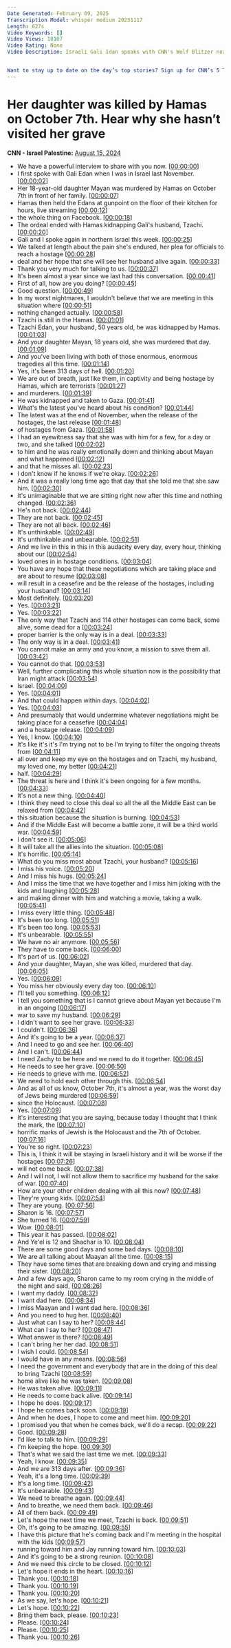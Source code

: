 ```yaml
---
Date Generated: February 09, 2025
Transcription Model: whisper medium 20231117
Length: 627s
Video Keywords: []
Video Views: 18107
Video Rating: None
Video Description: Israeli Gali Idan speaks with CNN's Wolf Blitzer nearly a year after her daughter was killed by Hamas and her husband was taken hostage, and he remains in Gaza. #CNN #news 


Want to stay up to date on the day’s top stories? Sign up for CNN’s 5 Things newsletter, and we’ll give you the 5 biggest stories you need to know, videos people are watching, and more! Sign up here: https://www.cnn.com/newsletters/5-things?source=nl-acq_social_youtubedesc&utm_source=nl-acq_social_youtubedesc
---
```


# Her daughter was killed by Hamas on October 7th. Hear why she hasn’t visited her grave
**CNN - Israel Palestine:** [August 15, 2024](https://www.youtube.com/watch?v=VBgdGMsrY_Y)
*  We have a powerful interview to share with you now. [[00:00:00](https://www.youtube.com/watch?v=VBgdGMsrY_Y&t=0.0s)]
*  I first spoke with Gali Edan when I was in Israel last November. [[00:00:02](https://www.youtube.com/watch?v=VBgdGMsrY_Y&t=2.64s)]
*  Her 18-year-old daughter Mayan was murdered by Hamas on October 7th in front of her family. [[00:00:07](https://www.youtube.com/watch?v=VBgdGMsrY_Y&t=7.0s)]
*  Hamas then held the Edans at gunpoint on the floor of their kitchen for hours, live streaming [[00:00:12](https://www.youtube.com/watch?v=VBgdGMsrY_Y&t=12.76s)]
*  the whole thing on Facebook. [[00:00:18](https://www.youtube.com/watch?v=VBgdGMsrY_Y&t=18.64s)]
*  The ordeal ended with Hamas kidnapping Gali's husband, Tzachi. [[00:00:20](https://www.youtube.com/watch?v=VBgdGMsrY_Y&t=20.82s)]
*  Gali and I spoke again in northern Israel this week. [[00:00:25](https://www.youtube.com/watch?v=VBgdGMsrY_Y&t=25.080000000000002s)]
*  We talked at length about the pain she's endured, her plea for officials to reach a hostage [[00:00:28](https://www.youtube.com/watch?v=VBgdGMsrY_Y&t=28.4s)]
*  deal and her hope that she will see her husband alive again. [[00:00:33](https://www.youtube.com/watch?v=VBgdGMsrY_Y&t=33.12s)]
*  Thank you very much for talking to us. [[00:00:37](https://www.youtube.com/watch?v=VBgdGMsrY_Y&t=37.76s)]
*  It's been almost a year since we last had this conversation. [[00:00:41](https://www.youtube.com/watch?v=VBgdGMsrY_Y&t=41.44s)]
*  First of all, how are you doing? [[00:00:45](https://www.youtube.com/watch?v=VBgdGMsrY_Y&t=45.64s)]
*  Good question. [[00:00:49](https://www.youtube.com/watch?v=VBgdGMsrY_Y&t=49.239999999999995s)]
*  In my worst nightmares, I wouldn't believe that we are meeting in this situation where [[00:00:51](https://www.youtube.com/watch?v=VBgdGMsrY_Y&t=51.64s)]
*  nothing changed actually. [[00:00:58](https://www.youtube.com/watch?v=VBgdGMsrY_Y&t=58.88s)]
*  Tzachi is still in the Hamas. [[00:01:01](https://www.youtube.com/watch?v=VBgdGMsrY_Y&t=61.44s)]
*  Tzachi Edan, your husband, 50 years old, he was kidnapped by Hamas. [[00:01:03](https://www.youtube.com/watch?v=VBgdGMsrY_Y&t=63.88s)]
*  And your daughter Mayan, 18 years old, she was murdered that day. [[00:01:09](https://www.youtube.com/watch?v=VBgdGMsrY_Y&t=69.68s)]
*  And you've been living with both of those enormous, enormous tragedies all this time. [[00:01:14](https://www.youtube.com/watch?v=VBgdGMsrY_Y&t=74.2s)]
*  Yes, it's been 313 days of hell. [[00:01:20](https://www.youtube.com/watch?v=VBgdGMsrY_Y&t=80.68s)]
*  We are out of breath, just like them, in captivity and being hostage by Hamas, which are terrorists [[00:01:27](https://www.youtube.com/watch?v=VBgdGMsrY_Y&t=87.68s)]
*  and murderers. [[00:01:39](https://www.youtube.com/watch?v=VBgdGMsrY_Y&t=99.96000000000001s)]
*  He was kidnapped and taken to Gaza. [[00:01:41](https://www.youtube.com/watch?v=VBgdGMsrY_Y&t=101.5s)]
*  What's the latest you've heard about his condition? [[00:01:44](https://www.youtube.com/watch?v=VBgdGMsrY_Y&t=104.56s)]
*  The latest was at the end of November, when the release of the hostages, the last release [[00:01:48](https://www.youtube.com/watch?v=VBgdGMsrY_Y&t=108.24s)]
*  of hostages from Gaza. [[00:01:58](https://www.youtube.com/watch?v=VBgdGMsrY_Y&t=118.39999999999999s)]
*  I had an eyewitness say that she was with him for a few, for a day or two, and she talked [[00:02:02](https://www.youtube.com/watch?v=VBgdGMsrY_Y&t=122.28s)]
*  to him and he was really emotionally down and thinking about Mayan and what happened [[00:02:12](https://www.youtube.com/watch?v=VBgdGMsrY_Y&t=132.48s)]
*  and that he misses all. [[00:02:23](https://www.youtube.com/watch?v=VBgdGMsrY_Y&t=143.44s)]
*  I don't know if he knows if we're okay. [[00:02:26](https://www.youtube.com/watch?v=VBgdGMsrY_Y&t=146.32s)]
*  And it was a really long time ago that day that she told me that she saw him. [[00:02:30](https://www.youtube.com/watch?v=VBgdGMsrY_Y&t=150.16s)]
*  It's unimaginable that we are sitting right now after this time and nothing changed. [[00:02:36](https://www.youtube.com/watch?v=VBgdGMsrY_Y&t=156.64s)]
*  He's not back. [[00:02:44](https://www.youtube.com/watch?v=VBgdGMsrY_Y&t=164.55999999999997s)]
*  They are not back. [[00:02:45](https://www.youtube.com/watch?v=VBgdGMsrY_Y&t=165.55999999999997s)]
*  They are not all back. [[00:02:46](https://www.youtube.com/watch?v=VBgdGMsrY_Y&t=166.55999999999997s)]
*  It's unthinkable. [[00:02:49](https://www.youtube.com/watch?v=VBgdGMsrY_Y&t=169.44s)]
*  It's unthinkable and unbearable. [[00:02:51](https://www.youtube.com/watch?v=VBgdGMsrY_Y&t=171.92s)]
*  And we live in this in this in this audacity every day, every hour, thinking about our [[00:02:54](https://www.youtube.com/watch?v=VBgdGMsrY_Y&t=174.08s)]
*  loved ones in in hostage conditions. [[00:03:04](https://www.youtube.com/watch?v=VBgdGMsrY_Y&t=184.32000000000002s)]
*  You have any hope that these negotiations which are taking place and are about to resume [[00:03:08](https://www.youtube.com/watch?v=VBgdGMsrY_Y&t=188.72000000000003s)]
*  will result in a ceasefire and be the release of the hostages, including your husband? [[00:03:14](https://www.youtube.com/watch?v=VBgdGMsrY_Y&t=194.12s)]
*  Most definitely. [[00:03:20](https://www.youtube.com/watch?v=VBgdGMsrY_Y&t=200.64000000000001s)]
*  Yes. [[00:03:21](https://www.youtube.com/watch?v=VBgdGMsrY_Y&t=201.64000000000001s)]
*  Yes. [[00:03:22](https://www.youtube.com/watch?v=VBgdGMsrY_Y&t=202.64000000000001s)]
*  The only way that Tzachi and 114 other hostages can come back, some alive, some dead for a [[00:03:24](https://www.youtube.com/watch?v=VBgdGMsrY_Y&t=204.2s)]
*  proper barrier is the only way is in a deal. [[00:03:33](https://www.youtube.com/watch?v=VBgdGMsrY_Y&t=213.07999999999998s)]
*  The only way is in a deal. [[00:03:41](https://www.youtube.com/watch?v=VBgdGMsrY_Y&t=221.2s)]
*  You cannot make an army and you know, a mission to save them all. [[00:03:42](https://www.youtube.com/watch?v=VBgdGMsrY_Y&t=222.32s)]
*  You cannot do that. [[00:03:53](https://www.youtube.com/watch?v=VBgdGMsrY_Y&t=233.22s)]
*  Well, further complicating this whole situation now is the possibility that Iran might attack [[00:03:54](https://www.youtube.com/watch?v=VBgdGMsrY_Y&t=234.5s)]
*  Israel. [[00:04:00](https://www.youtube.com/watch?v=VBgdGMsrY_Y&t=240.14s)]
*  Yes. [[00:04:01](https://www.youtube.com/watch?v=VBgdGMsrY_Y&t=241.14s)]
*  And that could happen within days. [[00:04:02](https://www.youtube.com/watch?v=VBgdGMsrY_Y&t=242.14s)]
*  Yes. [[00:04:03](https://www.youtube.com/watch?v=VBgdGMsrY_Y&t=243.14s)]
*  And presumably that would undermine whatever negotiations might be taking place for a ceasefire [[00:04:04](https://www.youtube.com/watch?v=VBgdGMsrY_Y&t=244.14s)]
*  and a hostage release. [[00:04:09](https://www.youtube.com/watch?v=VBgdGMsrY_Y&t=249.1s)]
*  Yes, I know. [[00:04:10](https://www.youtube.com/watch?v=VBgdGMsrY_Y&t=250.38s)]
*  It's like it's it's I'm trying not to be I'm trying to filter the ongoing threats from [[00:04:11](https://www.youtube.com/watch?v=VBgdGMsrY_Y&t=251.9s)]
*  all over and keep my eye on the hostages and on Tzachi, my husband, my loved one, my better [[00:04:21](https://www.youtube.com/watch?v=VBgdGMsrY_Y&t=261.28s)]
*  half. [[00:04:29](https://www.youtube.com/watch?v=VBgdGMsrY_Y&t=269.4s)]
*  The threat is here and I think it's been ongoing for a few months. [[00:04:33](https://www.youtube.com/watch?v=VBgdGMsrY_Y&t=273.4s)]
*  It's not a new thing. [[00:04:40](https://www.youtube.com/watch?v=VBgdGMsrY_Y&t=280.46s)]
*  I think they need to close this deal so all the all the Middle East can be relaxed from [[00:04:42](https://www.youtube.com/watch?v=VBgdGMsrY_Y&t=282.68s)]
*  this situation because the situation is burning. [[00:04:53](https://www.youtube.com/watch?v=VBgdGMsrY_Y&t=293.28000000000003s)]
*  And if the Middle East will become a battle zone, it will be a third world war. [[00:04:59](https://www.youtube.com/watch?v=VBgdGMsrY_Y&t=299.0s)]
*  I don't see it. [[00:05:06](https://www.youtube.com/watch?v=VBgdGMsrY_Y&t=306.22s)]
*  It will take all the allies into the situation. [[00:05:08](https://www.youtube.com/watch?v=VBgdGMsrY_Y&t=308.62s)]
*  It's horrific. [[00:05:14](https://www.youtube.com/watch?v=VBgdGMsrY_Y&t=314.46000000000004s)]
*  What do you miss most about Tzachi, your husband? [[00:05:16](https://www.youtube.com/watch?v=VBgdGMsrY_Y&t=316.5s)]
*  I miss his voice. [[00:05:20](https://www.youtube.com/watch?v=VBgdGMsrY_Y&t=320.5s)]
*  And I miss his hugs. [[00:05:24](https://www.youtube.com/watch?v=VBgdGMsrY_Y&t=324.66s)]
*  And I miss the time that we have together and I miss him joking with the kids and laughing [[00:05:28](https://www.youtube.com/watch?v=VBgdGMsrY_Y&t=328.84s)]
*  and making dinner with him and watching a movie, taking a walk. [[00:05:41](https://www.youtube.com/watch?v=VBgdGMsrY_Y&t=341.08s)]
*  I miss every little thing. [[00:05:48](https://www.youtube.com/watch?v=VBgdGMsrY_Y&t=348.44s)]
*  It's been too long. [[00:05:51](https://www.youtube.com/watch?v=VBgdGMsrY_Y&t=351.17999999999995s)]
*  It's been too long. [[00:05:53](https://www.youtube.com/watch?v=VBgdGMsrY_Y&t=353.08s)]
*  It's unbearable. [[00:05:55](https://www.youtube.com/watch?v=VBgdGMsrY_Y&t=355.21999999999997s)]
*  We have no air anymore. [[00:05:56](https://www.youtube.com/watch?v=VBgdGMsrY_Y&t=356.84s)]
*  They have to come back. [[00:06:00](https://www.youtube.com/watch?v=VBgdGMsrY_Y&t=360.03999999999996s)]
*  It's part of us. [[00:06:02](https://www.youtube.com/watch?v=VBgdGMsrY_Y&t=362.47999999999996s)]
*  And your daughter, Mayan, she was killed, murdered that day. [[00:06:05](https://www.youtube.com/watch?v=VBgdGMsrY_Y&t=365.41999999999996s)]
*  Yes. [[00:06:09](https://www.youtube.com/watch?v=VBgdGMsrY_Y&t=369.44s)]
*  You miss her obviously every day too. [[00:06:10](https://www.youtube.com/watch?v=VBgdGMsrY_Y&t=370.44s)]
*  I'll tell you something. [[00:06:12](https://www.youtube.com/watch?v=VBgdGMsrY_Y&t=372.96s)]
*  I tell you something that is I cannot grieve about Mayan yet because I'm in an ongoing [[00:06:17](https://www.youtube.com/watch?v=VBgdGMsrY_Y&t=377.86s)]
*  war to save my husband. [[00:06:29](https://www.youtube.com/watch?v=VBgdGMsrY_Y&t=389.3s)]
*  I didn't want to see her grave. [[00:06:33](https://www.youtube.com/watch?v=VBgdGMsrY_Y&t=393.1s)]
*  I couldn't. [[00:06:36](https://www.youtube.com/watch?v=VBgdGMsrY_Y&t=396.42s)]
*  And it's going to be a year. [[00:06:37](https://www.youtube.com/watch?v=VBgdGMsrY_Y&t=397.42s)]
*  And I need to go and see her. [[00:06:40](https://www.youtube.com/watch?v=VBgdGMsrY_Y&t=400.1s)]
*  And I can't. [[00:06:44](https://www.youtube.com/watch?v=VBgdGMsrY_Y&t=404.02000000000004s)]
*  I need Zachy to be here and we need to do it together. [[00:06:45](https://www.youtube.com/watch?v=VBgdGMsrY_Y&t=405.22s)]
*  He needs to see her grave. [[00:06:50](https://www.youtube.com/watch?v=VBgdGMsrY_Y&t=410.1s)]
*  He needs to grieve with me. [[00:06:52](https://www.youtube.com/watch?v=VBgdGMsrY_Y&t=412.18s)]
*  We need to hold each other through this. [[00:06:54](https://www.youtube.com/watch?v=VBgdGMsrY_Y&t=414.58s)]
*  And as all of us know, October 7th, it's almost a year, was the worst day of Jews being murdered [[00:06:59](https://www.youtube.com/watch?v=VBgdGMsrY_Y&t=419.94s)]
*  since the Holocaust. [[00:07:08](https://www.youtube.com/watch?v=VBgdGMsrY_Y&t=428.34000000000003s)]
*  Yes. [[00:07:09](https://www.youtube.com/watch?v=VBgdGMsrY_Y&t=429.66s)]
*  It's interesting that you are saying, because today I thought that I think the mark, the [[00:07:10](https://www.youtube.com/watch?v=VBgdGMsrY_Y&t=430.66s)]
*  horrific marks of Jewish is the Holocaust and the 7th of October. [[00:07:16](https://www.youtube.com/watch?v=VBgdGMsrY_Y&t=436.98s)]
*  You're so right. [[00:07:23](https://www.youtube.com/watch?v=VBgdGMsrY_Y&t=443.86s)]
*  This is, I think it will be staying in Israeli history and it will be worse if the hostages [[00:07:26](https://www.youtube.com/watch?v=VBgdGMsrY_Y&t=446.70000000000005s)]
*  will not come back. [[00:07:38](https://www.youtube.com/watch?v=VBgdGMsrY_Y&t=458.58000000000004s)]
*  And I will not, I will not allow them to sacrifice my husband for the sake of war. [[00:07:40](https://www.youtube.com/watch?v=VBgdGMsrY_Y&t=460.46000000000004s)]
*  How are your other children dealing with all this now? [[00:07:48](https://www.youtube.com/watch?v=VBgdGMsrY_Y&t=468.42s)]
*  They're young kids. [[00:07:54](https://www.youtube.com/watch?v=VBgdGMsrY_Y&t=474.42s)]
*  They are young. [[00:07:56](https://www.youtube.com/watch?v=VBgdGMsrY_Y&t=476.42s)]
*  Sharon is 16. [[00:07:57](https://www.youtube.com/watch?v=VBgdGMsrY_Y&t=477.42s)]
*  She turned 16. [[00:07:59](https://www.youtube.com/watch?v=VBgdGMsrY_Y&t=479.3s)]
*  Wow. [[00:08:01](https://www.youtube.com/watch?v=VBgdGMsrY_Y&t=481.42s)]
*  This year it has passed. [[00:08:02](https://www.youtube.com/watch?v=VBgdGMsrY_Y&t=482.42s)]
*  And Ye'el is 12 and Shachar is 10. [[00:08:04](https://www.youtube.com/watch?v=VBgdGMsrY_Y&t=484.94s)]
*  There are some good days and some bad days. [[00:08:10](https://www.youtube.com/watch?v=VBgdGMsrY_Y&t=490.42s)]
*  We are all talking about Maayan all the time. [[00:08:15](https://www.youtube.com/watch?v=VBgdGMsrY_Y&t=495.42s)]
*  They have some times that are breaking down and crying and missing their sister. [[00:08:20](https://www.youtube.com/watch?v=VBgdGMsrY_Y&t=500.42s)]
*  And a few days ago, Sharon came to my room crying in the middle of the night and said, [[00:08:26](https://www.youtube.com/watch?v=VBgdGMsrY_Y&t=506.42s)]
*  I want my daddy. [[00:08:32](https://www.youtube.com/watch?v=VBgdGMsrY_Y&t=512.4200000000001s)]
*  I want dad here. [[00:08:34](https://www.youtube.com/watch?v=VBgdGMsrY_Y&t=514.4200000000001s)]
*  I miss Maayan and I want dad here. [[00:08:36](https://www.youtube.com/watch?v=VBgdGMsrY_Y&t=516.4200000000001s)]
*  And you need to hug her. [[00:08:40](https://www.youtube.com/watch?v=VBgdGMsrY_Y&t=520.42s)]
*  Just what can I say to her? [[00:08:44](https://www.youtube.com/watch?v=VBgdGMsrY_Y&t=524.42s)]
*  What can I say to her? [[00:08:47](https://www.youtube.com/watch?v=VBgdGMsrY_Y&t=527.42s)]
*  What answer is there? [[00:08:49](https://www.youtube.com/watch?v=VBgdGMsrY_Y&t=529.42s)]
*  I can't bring her her dad. [[00:08:51](https://www.youtube.com/watch?v=VBgdGMsrY_Y&t=531.42s)]
*  I wish I could. [[00:08:54](https://www.youtube.com/watch?v=VBgdGMsrY_Y&t=534.42s)]
*  I would have in any means. [[00:08:56](https://www.youtube.com/watch?v=VBgdGMsrY_Y&t=536.42s)]
*  I need the government and everybody that are in the doing of this deal to bring Tzachi [[00:08:59](https://www.youtube.com/watch?v=VBgdGMsrY_Y&t=539.42s)]
*  home alive like he was taken. [[00:09:08](https://www.youtube.com/watch?v=VBgdGMsrY_Y&t=548.42s)]
*  He was taken alive. [[00:09:11](https://www.youtube.com/watch?v=VBgdGMsrY_Y&t=551.42s)]
*  He needs to come back alive. [[00:09:14](https://www.youtube.com/watch?v=VBgdGMsrY_Y&t=554.42s)]
*  I hope he does. [[00:09:17](https://www.youtube.com/watch?v=VBgdGMsrY_Y&t=557.42s)]
*  I hope he comes back soon. [[00:09:19](https://www.youtube.com/watch?v=VBgdGMsrY_Y&t=559.42s)]
*  And when he does, I hope to come and meet him. [[00:09:20](https://www.youtube.com/watch?v=VBgdGMsrY_Y&t=560.42s)]
*  I promised you that when he comes back, we'll do a recap. [[00:09:22](https://www.youtube.com/watch?v=VBgdGMsrY_Y&t=562.42s)]
*  Good. [[00:09:28](https://www.youtube.com/watch?v=VBgdGMsrY_Y&t=568.42s)]
*  I'd like to talk to him. [[00:09:29](https://www.youtube.com/watch?v=VBgdGMsrY_Y&t=569.42s)]
*  I'm keeping the hope. [[00:09:30](https://www.youtube.com/watch?v=VBgdGMsrY_Y&t=570.42s)]
*  That's what we said the last time we met. [[00:09:33](https://www.youtube.com/watch?v=VBgdGMsrY_Y&t=573.42s)]
*  Yeah, I know. [[00:09:35](https://www.youtube.com/watch?v=VBgdGMsrY_Y&t=575.42s)]
*  And we are 313 days after. [[00:09:36](https://www.youtube.com/watch?v=VBgdGMsrY_Y&t=576.42s)]
*  Yeah, it's a long time. [[00:09:39](https://www.youtube.com/watch?v=VBgdGMsrY_Y&t=579.42s)]
*  It's a long time. [[00:09:42](https://www.youtube.com/watch?v=VBgdGMsrY_Y&t=582.42s)]
*  It's unbearable. [[00:09:43](https://www.youtube.com/watch?v=VBgdGMsrY_Y&t=583.42s)]
*  We need to breathe again. [[00:09:44](https://www.youtube.com/watch?v=VBgdGMsrY_Y&t=584.42s)]
*  And to breathe, we need them back. [[00:09:46](https://www.youtube.com/watch?v=VBgdGMsrY_Y&t=586.42s)]
*  All of them back. [[00:09:49](https://www.youtube.com/watch?v=VBgdGMsrY_Y&t=589.42s)]
*  Let's hope the next time we meet, Tzachi is back. [[00:09:51](https://www.youtube.com/watch?v=VBgdGMsrY_Y&t=591.42s)]
*  Oh, it's going to be amazing. [[00:09:55](https://www.youtube.com/watch?v=VBgdGMsrY_Y&t=595.42s)]
*  I have this picture that he's coming back and I'm meeting in the hospital with the kids [[00:09:57](https://www.youtube.com/watch?v=VBgdGMsrY_Y&t=597.42s)]
*  running toward him and Jay running toward him. [[00:10:03](https://www.youtube.com/watch?v=VBgdGMsrY_Y&t=603.42s)]
*  And it's going to be a strong reunion. [[00:10:08](https://www.youtube.com/watch?v=VBgdGMsrY_Y&t=608.42s)]
*  And we need this circle to be closed. [[00:10:12](https://www.youtube.com/watch?v=VBgdGMsrY_Y&t=612.42s)]
*  Let's hope it ends in the heart. [[00:10:16](https://www.youtube.com/watch?v=VBgdGMsrY_Y&t=616.42s)]
*  Thank you. [[00:10:18](https://www.youtube.com/watch?v=VBgdGMsrY_Y&t=618.42s)]
*  Thank you. [[00:10:19](https://www.youtube.com/watch?v=VBgdGMsrY_Y&t=619.42s)]
*  Thank you. [[00:10:20](https://www.youtube.com/watch?v=VBgdGMsrY_Y&t=620.42s)]
*  As we say, let's hope. [[00:10:21](https://www.youtube.com/watch?v=VBgdGMsrY_Y&t=621.42s)]
*  Let's hope. [[00:10:22](https://www.youtube.com/watch?v=VBgdGMsrY_Y&t=622.42s)]
*  Bring them back, please. [[00:10:23](https://www.youtube.com/watch?v=VBgdGMsrY_Y&t=623.42s)]
*  Please. [[00:10:24](https://www.youtube.com/watch?v=VBgdGMsrY_Y&t=624.42s)]
*  Please. [[00:10:25](https://www.youtube.com/watch?v=VBgdGMsrY_Y&t=625.42s)]
*  Thank you. [[00:10:26](https://www.youtube.com/watch?v=VBgdGMsrY_Y&t=626.42s)]
